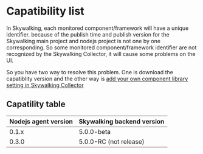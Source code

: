 # Capatibility list
In Skywalking, each monitored component/framework will have a unique identifier. because of the publish time and publish version for the Skywalking main project and nodejs project is not one by one corresponding. So some monitored component/framework identifier are not recognized by the Skywalking Collector, it will cause some problems on the UI.

So you have two way to resolve this problem. One is download the capatiblity version and the other way is [add your own component library setting in Skywalking Collector](https://github.com/apache/incubator-skywalking/blob/master/docs/en/Component-libraries-extend.md)

## Capatility table

| Nodejs agent version| Skywalking backend version|
|:------|:----|
| 0.1.x | 5.0.0-beta |
| 0.3.0 | 5.0.0-RC (not release) |
